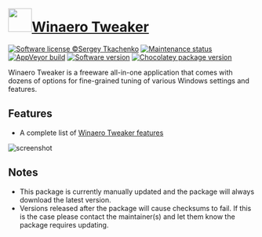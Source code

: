 # [<img src="https://cdn.jsdelivr.net/gh/dgalbraith/chocolatey-packages@9cecfce145d52fe2e4539dbe5b0ad47254b5620f/icons/winaero-tweaker.png" width="48" height="48" />Winaero Tweaker](https://chocolatey.org/packages/winaero-tweaker)

[![Software license ©Sergey Tkachenko](https://img.shields.io/badge/license-Copyright-lightgrey)](https://winaerotweaker.com/#eula)
[![Maintenance status](https://img.shields.io/badge/maintained%3F-yes-green.svg)](https://gitHub.com/dgalbraith/chocolatey-packages/graphs/commit-activity)
[![AppVeyor build](https://img.shields.io/appveyor/ci/dgalbraith/chocolatey-packages)](https://ci.appveyor.com/project/dgalbraith/chocolatey-packages)
[![Software version](https://img.shields.io/badge/Source-1.55.0.0-blue.svg)](https://winaerotweaker.com)
[![Chocolatey package version](https://img.shields.io/chocolatey/v/winaero-tweaker?label=Chocolatey)](https://chocolatey.org/packages/winaero-tweaker)

Winaero Tweaker is a freeware all-in-one application that comes with dozens of options for fine-grained tuning of various Windows settings and features.
## Features

* A complete list of [Winaero Tweaker features](https://winaerotweaker.com/#features)

![screenshot](https://cdn.jsdelivr.net/gh/dgalbraith/chocolatey-packages@9cecfce145d52fe2e4539dbe5b0ad47254b5620f/manual/winaero-tweaker/screenshot.png)

## Notes

* This package is currently manually updated and the package will always download the latest version.
* Versions released after the package will cause checksums to fail.  If this is the case please contact the maintainer(s) and let them know the package requires updating.
